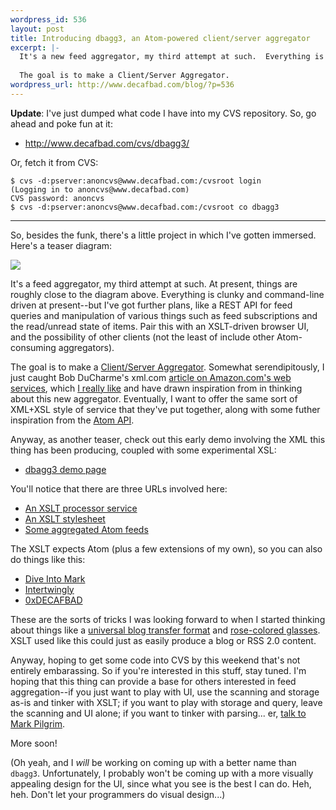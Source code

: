 ```yaml
--- 
wordpress_id: 536
layout: post
title: Introducing dbagg3, an Atom-powered client/server aggregator
excerpt: |-
  It's a new feed aggregator, my third attempt at such.  Everything is clunky and command-line driven at present--but I've got further plans, like a REST API for feed queries and manipulation of various things such as feed subscriptions and the read/unread state of items.  Pair this with an XSLT-driven browser UI, and the possibility of other clients (not the least of include other Atom-consuming aggregators).
  
  The goal is to make a Client/Server Aggregator.
wordpress_url: http://www.decafbad.com/blog/?p=536
---
```

**Update**: I've just dumped what code I have into my CVS repository.  So, go ahead and poke fun at it:

   * <http://www.decafbad.com/cvs/dbagg3/>

Or, fetch it from CVS:

    $ cvs -d:pserver:anoncvs@www.decafbad.com:/cvsroot login
    (Logging in to anoncvs@www.decafbad.com)
    CVS password: anoncvs
    $ cvs -d:pserver:anoncvs@www.decafbad.com:/cvsroot co dbagg3

* * *

So, besides the funk, there's a little project in which I've gotten immersed.  Here's a teaser diagram:

<img src="http://www.decafbad.com/2004/08/dbagg3-demo/dbagg3-phase1.jpg" />

It's a feed aggregator, my third attempt at such.  At present, things are roughly close to the diagram above.  Everything is clunky and command-line driven at present--but I've got further plans, like a REST API for feed queries and manipulation of various things such as feed subscriptions and the read/unread state of items.  Pair this with an XSLT-driven browser UI, and the possibility of other clients (not the least of include other Atom-consuming aggregators).

The goal is to make a [Client/Server Aggregator][clientserveragg].  Somewhat serendipitously, I just caught Bob DuCharme's xml.com [article on Amazon.com's web services][amazonrest], which [I really like][wishes] and have drawn inspiration from in thinking about this new aggregator.  Eventually, I want to offer the same sort of XML+XSL style of service that they've put together, along with some futher inspiration from the [Atom API][atomapi].  

Anyway, as another teaser, check out this early demo involving the XML this thing has been producing, coupled with some experimental XSL:

* [dbagg3 demo page][dbagg3demo]

You'll notice that there are three URLs involved here:

* [An XSLT processor service][dbagg3xsltproc]
* [An XSLT stylesheet][dbagg3xsl]
* [Some aggregated Atom feeds][dbagg3xml]

The XSLT expects Atom (plus a few extensions of my own), so you can also do things like this:

* [Dive Into Mark][mark]
* [Intertwingly][sam]
* [0xDECAFBAD][me]

These are the sorts of tricks I was looking forward to when I started thinking about things like a [universal blog transfer format][blogxfer] and [rose-colored glasses][roseglasses].  XSLT used like this could just as easily produce a blog or RSS 2.0 content.

Anyway, hoping to get some code into CVS by this weekend that's not entirely embarassing.  So if you're interested in this stuff, stay tuned.  I'm hoping that this thing can provide a base for others interested in feed aggregation--if you just want to play with UI, use the scanning and storage as-is and tinker with XSLT; if you want to play with storage and query, leave the scanning and UI alone; if you want to tinker with parsing... er, [talk to Mark Pilgrim][ufp].

More soon!  

(Oh yeah, and I *will* be working on coming up with a better name than `dbagg3`.  Unfortunately, I probably won't be coming up with a more visually appealing design for the UI, since what you see is the best I can do.  Heh, heh.  Don't let your programmers do visual design...)

[atomapi]: http://www.atomenabled.org/developers/api/atom-api-spec.php
[urchin]: http://urchin.sourceforge.net/
[ufp]: http://www.feedparser.org/
[roseglasses]: http://www.decafbad.com/blog/2004/05/03/put_on_your_rsscolored_glasses_and_forget_about_atom
[blogxfer]: http://www.decafbad.com/blog/2004/05/17/use_atom_for_a_universal_blog_transfer_protocol
[me]: http://www.decafbad.com/2004/08/dbagg3-demo/xsltproc.cgi?xsl=http://www.decafbad.com/2004/08/dbagg3-demo/new.xsl&#38;xml=http://www.decafbad.com/blog/atom.xml
[sam]: http://www.decafbad.com/2004/08/dbagg3-demo/xsltproc.cgi?xsl=http://www.decafbad.com/2004/08/dbagg3-demo/new.xsl&#38;xml=http://www.intertwingly.net/blog/index.atom
[mark]: http://www.decafbad.com/2004/08/dbagg3-demo/xsltproc.cgi?xsl=http://www.decafbad.com/2004/08/dbagg3-demo/new.xsl&#38;xml=http://www.diveintomark.org/xml/atom.xml
[dbagg3xsltproc]: http://www.decafbad.com/2004/08/dbagg3-demo/xsltproc.cgi
[dbagg3xsl]: http://www.decafbad.com/2004/08/dbagg3-demo/new.xsl
[dbagg3xml]: http://www.decafbad.com/2004/08/dbagg3-demo/demo.xml
[awsrss]: http://www.decafbad.com/2004/03/xml-rss091.xsl
[dbagg3demo]: http://www.decafbad.com/2004/08/dbagg3-demo/xsltproc.cgi?xsl=http://www.decafbad.com/2004/08/dbagg3-demo/new.xsl&#38;xml=http://www.decafbad.com/2004/08/dbagg3-demo/demo.xml
[clientserveragg]: http://www.intertwingly.net/wiki/pie/ClientServerAggregator
[amazonrest]: http://www.xml.com/pub/a/2004/08/04/tr-xml.html
[wishes]: http://www.decafbad.com/blog/2004/06/16/wishofthemonthclub1
